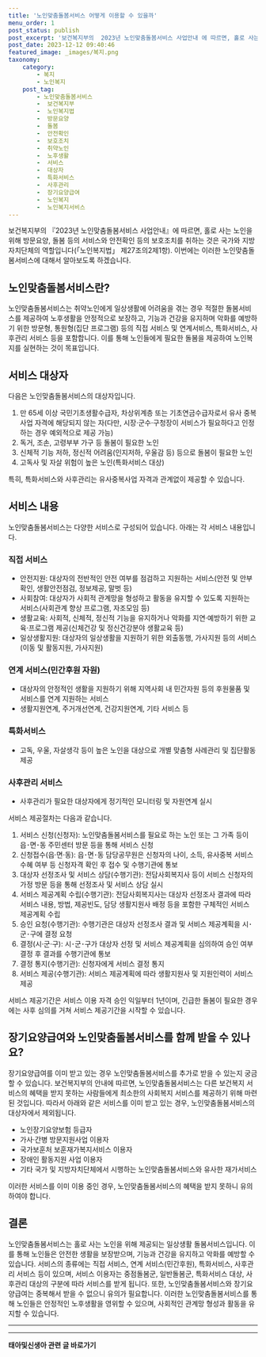 ```yaml
---
title: '노인맞춤돌봄서비스 어떻게 이용할 수 있을까'
menu_order: 1
post_status: publish
post_excerpt: '보건복지부의  2023년 노인맞춤돌봄서비스 사업안내 에 따르면, 홀로 사는 노인을 위해 방문요양, 돌봄 등의 서비스와 안전확인 등의 보호조치를 취하는 것은 국가와 지방자치단체의 역할입니다  노인복지법  제27조의2제1항 . 이번에는 이러한 노인맞춤돌봄서비스에 대해서 알아보도록 하겠습니다.'
post_date: 2023-12-12 09:40:46
featured_image: _images/복지.png
taxonomy:
    category:
        - 복지
        - 노인복지
    post_tag:
        - 노인맞춤돌봄서비스
        -  보건복지부
        -  노인복지법
        -  방문요양
        -  돌봄
        -  안전확인
        -  보호조치
        -  취약노인
        -  노후생활
        -  서비스
        -  대상자
        -  특화서비스
        -  사후관리
        -  장기요양급여
        -  노인복지
        -  노인복지서비스
---
```



보건복지부의 『2023년 노인맞춤돌봄서비스 사업안내』에 따르면, 홀로 사는 노인을 위해 방문요양, 돌봄 등의 서비스와 안전확인 등의 보호조치를 취하는 것은 국가와 지방자치단체의 역할입니다(「노인복지법」 제27조의2제1항). 이번에는 이러한 노인맞춤돌봄서비스에 대해서 알아보도록 하겠습니다.

## 노인맞춤돌봄서비스란?

노인맞춤돌봄서비스는 취약노인에게 일상생활에 어려움을 겪는 경우 적절한 돌봄서비스를 제공하여 노후생활을 안정적으로 보장하고, 기능과 건강을 유지하며 악화를 예방하기 위한 방문형, 통원형(집단 프로그램) 등의 직접 서비스 및 연계서비스, 특화서비스, 사후관리 서비스 등을 포함합니다. 이를 통해 노인들에게 필요한 돌봄을 제공하여 노인복지를 실현하는 것이 목표입니다.

## 서비스 대상자

다음은 노인맞춤돌봄서비스의 대상자입니다.

1. 만 65세 이상 국민기초생활수급자, 차상위계층 또는 기초연금수급자로서 유사 중복사업 자격에 해당되지 않는 자(다만, 시장·군수·구청장이 서비스가 필요하다고 인정하는 경우 예외적으로 제공 가능)
2. 독거, 조손, 고령부부 가구 등 돌봄이 필요한 노인
3. 신체적 기능 저하, 정신적 어려움(인지저하, 우울감 등) 등으로 돌봄이 필요한 노인
4. 고독사 및 자살 위험이 높은 노인(특화서비스 대상)

특히, 특화서비스와 사후관리는 유사중복사업 자격과 관계없이 제공할 수 있습니다.

## 서비스 내용

노인맞춤돌봄서비스는 다양한 서비스로 구성되어 있습니다. 아래는 각 서비스 내용입니다.

### 직접 서비스

- 안전지원: 대상자의 전반적인 안전 여부를 점검하고 지원하는 서비스(안전 및 안부 확인, 생활안전점검, 정보제공, 말벗 등)
- 사회참여: 대상자가 사회적 관계망을 형성하고 활동을 유지할 수 있도록 지원하는 서비스(사회관계 향상 프로그램, 자조모임 등)
- 생활교육: 사회적, 신체적, 정신적 기능을 유지하거나 악화를 지연·예방하기 위한 교육·프로그램 제공(신체건강 및 정신건강분야 생활교육 등)
- 일상생활지원: 대상자의 일상생활을 지원하기 위한 외출동행, 가사지원 등의 서비스(이동 및 활동지원, 가사지원)

### 연계 서비스(민간후원 자원)

- 대상자의 안정적인 생활을 지원하기 위해 지역사회 내 민간자원 등의 후원물품 및 서비스를 연계 지원하는 서비스
- 생활지원연계, 주거개선연계, 건강지원연계, 기타 서비스 등

### 특화서비스

- 고독, 우울, 자살생각 등이 높은 노인을 대상으로 개별 맞춤형 사례관리 및 집단활동 제공

### 사후관리 서비스

- 사후관리가 필요한 대상자에게 정기적인 모니터링 및 자원연계 실시

서비스 제공절차는 다음과 같습니다.

1. 서비스 신청(신청자): 노인맞춤돌봄서비스를 필요로 하는 노인 또는 그 가족 등이 읍･면･동 주민센터 방문 등을 통해 서비스 신청
2. 신청접수(읍·면·동): 읍･면･동 담당공무원은 신청자의 나이, 소득, 유사중복 서비스 수혜 여부 등 신청자격 확인 후 접수 및 수행기관에 통보
3. 대상자 선정조사 및 서비스 상담(수행기관): 전담사회복지사 등이 서비스 신청자의 가정 방문 등을 통해 선정조사 및 서비스 상담 실시
4. 서비스 제공계획 수립(수행기관): 전담사회복지사는 대상자 선정조사 결과에 따라 서비스 내용, 방법, 제공빈도, 담당 생활지원사 배정 등을 포함한 구체적인 서비스 제공계획 수립
5. 승인 요청(수행기관): 수행기관은 대상자 선정조사 결과 및 서비스 제공계획을 시･군･구에 결정 요청
6. 결정(시·군·구): 시･군･구가 대상자 선정 및 서비스 제공계획을 심의하여 승인 여부 결정 후 결과를 수행기관에 통보
7. 결정 통지(수행기관): 신청자에게 서비스 결정 통지
8. 서비스 제공(수행기관): 서비스 제공계획에 따라 생활지원사 및 지원인력이 서비스 제공

서비스 제공기간은 서비스 이용 자격 승인 익일부터 1년이며, 긴급한 돌봄이 필요한 경우에는 사후 심의를 거쳐 서비스 제공기간을 시작할 수 있습니다.

## 장기요양급여와 노인맞춤돌봄서비스를 함께 받을 수 있나요?

장기요양급여를 이미 받고 있는 경우 노인맞춤돌봄서비스를 추가로 받을 수 있는지 궁금할 수 있습니다. 보건복지부의 안내에 따르면, 노인맞춤돌봄서비스는 다른 보건복지 서비스의 혜택을 받지 못하는 사람들에게 최소한의 사회복지 서비스를 제공하기 위해 마련된 것입니다. 따라서 아래와 같은 서비스를 이미 받고 있는 경우, 노인맞춤돌봄서비스의 대상자에서 제외됩니다.

- 노인장기요양보험 등급자
- 가사·간병 방문지원사업 이용자
- 국가보훈처 보훈재가복지서비스 이용자
- 장애인 활동지원 사업 이용자
- 기타 국가 및 지방자치단체에서 시행하는 노인맞춤돌봄서비스와 유사한 재가서비스

이러한 서비스를 이미 이용 중인 경우, 노인맞춤돌봄서비스의 혜택을 받지 못하니 유의하여야 합니다.

## 결론

노인맞춤돌봄서비스는 홀로 사는 노인을 위해 제공되는 일상생활 돌봄서비스입니다. 이를 통해 노인들은 안전한 생활을 보장받으며, 기능과 건강을 유지하고 악화를 예방할 수 있습니다. 서비스의 종류에는 직접 서비스, 연계 서비스(민간후원), 특화서비스, 사후관리 서비스 등이 있으며, 서비스 이용자는 중점돌봄군, 일반돌봄군, 특화서비스 대상, 사후관리 대상의 구분에 따라 서비스를 받게 됩니다. 또한, 노인맞춤돌봄서비스와 장기요양급여는 중복해서 받을 수 없으니 유의가 필요합니다. 이러한 노인맞춤돌봄서비스를 통해 노인들은 안정적인 노후생활을 영위할 수 있으며, 사회적인 관계망 형성과 활동을 유지할 수 있습니다.

---

<!-- wp:separator -->
<hr class="wp-block-separator has-alpha-channel-opacity"/>
<!-- /wp:separator -->

<!-- wp:group {"backgroundColor":"base","layout":{"type":"constrained"}} -->
<div class="wp-block-group has-base-background-color has-background"><!-- wp:paragraph {"align":"center","fontSize":"medium"} -->
<p class="has-text-align-center has-large-font-size"><strong>태아및신생아 관련 글 바로가기</strong></p>
<!-- /wp:paragraph -->


<!-- wp:latest-posts
{"categories":[{"id":1496,"count":19,"description":"","link":"https://uknowlaw.com/category/%ed%83%9c%ec%95%84%eb%b0%8f%ec%8b%a0%ec%83%9d%ec%95%84/","name":"태아및신생아","slug":"태아및신생아","taxonomy":"category","parent":0,"meta":[],"_links":{"self":[{"href":"https://uknowlaw.com/wp-json/wp/v2/categories/1496"}],"collection":[{"href":"https://uknowlaw.com/wp-json/wp/v2/categories"}],"about":[{"href":"https://uknowlaw.com/wp-json/wp/v2/taxonomies/category"}],"wp:post_type":[{"href":"https://uknowlaw.com/wp-json/wp/v2/posts?categories=1496"}],"curies":[{"name":"wp","href":"https://api.w.org/{rel}","templated":true}]}}],"postsToShow":100,"excerptLength":28,"postLayout":"grid","columns":2,"featuredImageAlign":"left","featuredImageSizeSlug":"large","fontSize":"small"} /--></div>
<!-- /wp:group -->
